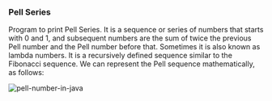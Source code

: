 ### Pell Series

Program to print Pell Series. It is a sequence or series of numbers that starts with 0 and 1, and subsequent numbers are the sum of twice the previous Pell number and the Pell number before that. Sometimes it is also known as lambda numbers. It is a recursively defined sequence similar to the Fibonacci sequence. We can represent the Pell sequence mathematically, as follows:


![pell-number-in-java](https://user-images.githubusercontent.com/66638820/206859273-22f24c42-f51b-4e8b-b50f-9ef3694b5b86.png)

